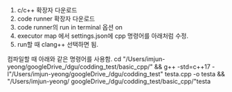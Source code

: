 1. c/c++ 확장자 다운로드
2. code runner 확장자 다운로드
3. code runner의 run in terminal 옵션 on
4. executor map 에서 settings.json에 cpp 명령어를 아래처럼 수정.
5. run할 때 clang++ 선택하면 됨.

컴파일할 때 아래와 같은 명령어를 사용함.
cd "/Users/imjun-yeong/googleDrive_/dgu/codding_test/basic_cpp/"
 && g++ -std=c++17 -I"/Users/imjun-yeong/googleDrive_/dgu/codding_test" testa.cpp -o testa && "/Users/imjun-yeong/
googleDrive_/dgu/codding_test/basic_cpp/"testa